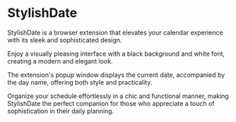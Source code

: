 # StylishDate
StylishDate is a browser extension that elevates your calendar experience with its sleek and sophisticated design. 

Enjoy a visually pleasing interface with a black background and white font, creating a modern and elegant look. 

The extension's popup window displays the current date, accompanied by the day name, offering both style and practicality. 

Organize your schedule effortlessly in a chic and functional manner, making StylishDate the perfect companion for those who appreciate a touch of sophistication in their daily planning.
